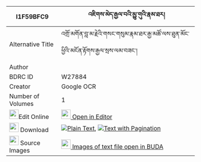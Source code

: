 |I1F59BFC9|འཇིགས་མེད་རྒྱལ་བའི་མྱུ་གུའི་རྣམ་ཐར། 
| --- | --- 
|Alternative Title |འགྲོ་མགོན་བླ་མ་རྗེའི་གསང་གསུམ་རྣམ་ཐར་རྒྱ་མཚོ་ལས་ཐུན་མོང་ཕྱིའི་མངོན་རྟོགས་རྒྱལ་སྲས་ལམ་བཟང་།
|Author | 
|BDRC ID | W27884
|Creator | Google OCR
|Number of Volumes| 1
|<img width="25" src="https://img.icons8.com/color/25/000000/edit-property.png">Edit Online| [<img width="25" src="https://avatars.githubusercontent.com/u/45091458?s=200&v=4"> Open in Editor](http://editor.openpecha.org/I1F59BFC9)
|<img width="25" src="https://img.icons8.com/fluent/48/000000/download-2.png"/>  Download | [![](https://img.icons8.com/color/20/000000/txt.png)Plain Text](https://github.com/Openpecha/I1F59BFC9/releases/download/v1/jikme_gyalwa_i_nyugu_i_namtar_plain_I1F59BFC9.zip), [![](https://img.icons8.com/color/20/000000/txt.png)Text with Pagination](https://github.com/Openpecha/I1F59BFC9/releases/download/v1/jikme_gyalwa_i_nyugu_i_namtar_pages_I1F59BFC9.zip)
|<img width="25" src="https://img.icons8.com/plasticine/100/000000/pictures-folder.png"/>  Source Images | [<img width="25" src="https://library.bdrc.io/icons/BUDA-small.svg"> Images of text file open in BUDA](https://library.bdrc.io/show/bdr:W27884)